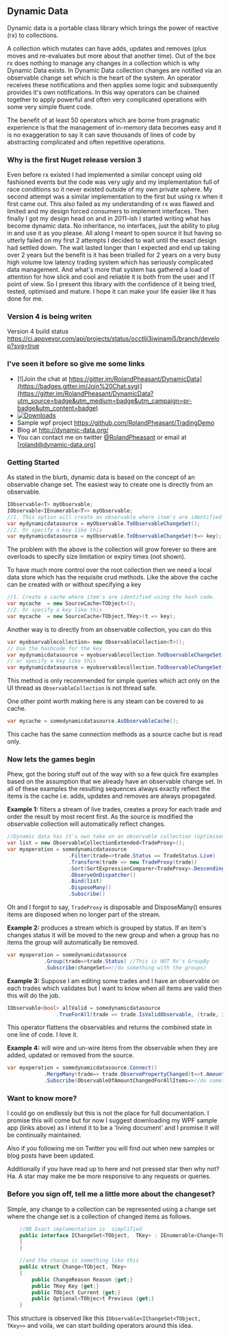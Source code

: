 ## Dynamic Data

Dynamic data is a portable class library which brings the power of reactive (rx) to collections.  

A collection which mutates can have adds, updates and removes (plus moves and re-evaluates but more about that another time). Out of the box rx does nothing to manage any changes in a collection which is why Dynamic Data exists.  In Dynamic Data collection changes are notified via an observable change set which is the heart of the system.  An operator receives these notifications and then applies some logic and subsequently provides it's own notifications. In this way operators can be chained together to apply powerful and often very complicated operations with some very simple fluent code.

The benefit of at least 50 operators which are borne from pragmatic experience is that the management of in-memory data becomes easy and it is no exaggeration to say it can save thousands of lines of code by abstracting complicated and often repetitive operations.

### Why is the first Nuget release version 3
Even before rx existed I had implemented a similar concept using old fashioned events but the code was very ugly and my implementation full of race conditions so it never existed outside of my own private sphere. My second attempt was a similar implementation to the first but using rx when it first came out. This also failed as my understanding of rx was flawed and limited and my design forced consumers to implement interfaces.  Then finally I got my design head on and in 2011-ish I started writing what has become dynamic data. No inheritance, no interfaces, just the ability to plug in and use it as you please.  All along I meant to open source it but having so utterly failed on my first 2 attempts I decided to wait until the exact design had settled down. The wait lasted longer than I expected and end up taking over 2 years but the benefit is it has been trialled for 2 years on a very busy high volume low latency trading system which has seriously complicated data management. And what's more that system has gathered a load of attention for how slick and cool and reliable it is both from the user and IT point of view. So I present this library with the confidence of it being tried, tested, optimised and mature. I hope it can make your life easier like it has done for me.

### Version 4 is being writen

Version 4 build status https://ci.appveyor.com/api/projects/status/occtlji3iwinami5/branch/develop?svg=true

### I've seen it before so give me some links

- [![Join the chat at https://gitter.im/RolandPheasant/DynamicData](https://badges.gitter.im/Join%20Chat.svg)](https://gitter.im/RolandPheasant/DynamicData?utm_source=badge&utm_medium=badge&utm_campaign=pr-badge&utm_content=badge)
- [![Downloads](https://img.shields.io/nuget/dt/DynamicData.svg)](http://www.nuget.org/packages/DynamicData/)	
- Sample wpf project https://github.com/RolandPheasant/TradingDemo
- Blog at  http://dynamic-data.org/
- You can contact me on twitter  [@RolandPheasant](https://twitter.com/RolandPheasant) or email at [roland@dynamic-data.org]

### Getting Started

As stated in the blurb, dynamic data is based on the concept of an observable change set.  The easiest way to create one is directly from an observable.
```csharp
IObservable<T> myObservable;
IObservable<IEnumerable<T>> myObservable;
//1. This option will create an observable where item's are identified using the hash code.
var mydynamicdatasource = myObservable.ToObservableChangeSet();
//2. Or specify a key like this
var mydynamicdatasource = myObservable.ToObservableChangeSet(t=> key);
```
The problem with the above is the collection will grow forever so there are overloads to specify size limitation or expiry times (not shown). 

To have much more control over the root collection then we need a local data store which has the requisite crud methods. Like the above the cache can be created with or without specifying a key
```csharp
//1. Create a cache where item's are identified using the hash code.
var mycache  = new SourceCache<TObject>();
//2. Or specify a key like this
var mycache  = new SourceCache<TObject,TKey>(t => key);
```
Another way is to directly from an observable collection, you can do this
```csharp
var myobservablecollection= new ObservableCollection<T>();
// Use the hashcode for the key
var mydynamicdatasource = myobservablecollection.ToObservableChangeSet();
// or specify a key like this
var mydynamicdatasource = myobservablecollection.ToObservableChangeSet(t => t.Key);
```
This method is only recommended for simple queries which act only on the UI thread as ```ObservableCollection``` is not thread safe.

One other point worth making here is any steam can be covered to as cache.
```csharp
var mycache = somedynamicdatasource.AsObservableCache();
```
This cache has the same connection methods as a source cache but is read only.

### Now lets the games begin

Phew, got the boring stuff out of the way with so a few quick fire examples based on the assumption that we already have an observable change set. In all of these examples the resulting sequences always exactly reflect the items is the cache i.e. adds, updates and removes are always propagated.

**Example 1:** filters a stream of live trades, creates a proxy for each trade and order the result by most recent first. As the source is modified the observable collection will automatically reflect changes.

```csharp
//Dynamic data has it's own take on an observable collection (optimised for populating f
var list = new ObservableCollectionExtended<TradeProxy>();
var myoperation = somedynamicdatasource
					.Filter(trade=>trade.Status == TradeStatus.Live) 
					.Transform(trade => new TradeProxy(trade))
					.Sort(SortExpressionComparer<TradeProxy>.Descending(t => t.Timestamp))
					.ObserveOnDispatcher()
					.Bind(list) 
					.DisposeMany()
					.Subscribe()
```
Oh and I forgot to say, ```TradeProxy``` is disposable and DisposeMany() ensures items are disposed when no longer part of the stream.

**Example 2:** produces a stream which is grouped by status. If an item's changes status it will be moved to the new group and when a group has no items the group will automatically be removed.
```csharp
var myoperation = somedynamicdatasource
            .Group(trade=>trade.Status) //This is NOT Rx's GroupBy 
			.Subscribe(changeSet=>//do something with the groups)
```
**Example 3:** Suppose I am editing some trades and I have an observable on each trades which validates but I want to know when all items are valid then this will do the job.
```csharp
IObservable<bool> allValid = somedynamicdatasource
                .TrueForAll(trade => trade.IsValidObservable, (trade, isvalid) => isvalid)
```
This operator flattens the observables and returns the combined state in one line of code. I love it.

**Example 4:**  will wire and un-wire items from the observable when they are added, updated or removed from the source.
```csharp
var myoperation = somedynamicdatasource.Connect() 
			.MergeMany(trade=> trade.ObservePropertyChanged(t=>t.Amount))
			.Subscribe(ObservableOfAmountChangedForAllItems=>//do something with IObservable<PropChangedArg>)
```
### Want to know more?
I could go on endlessly but this is not the place for full documentation.  I promise this will come but for now I suggest downloading my WPF sample app (links above)  as I intend it to be a 'living document' and I promise it will be continually maintained. 

Also if you following me on Twitter you will find out when new samples or blog posts have been updated.

Additionally if you have read up to here and not pressed star then why not? Ha. A star may make me be more responsive to any requests or queries.

### Before you sign off, tell me a little more about the changeset?

Simple, any change to a collection can be represented using a change set where the change set is a collection of changed items as follows.

```csharp
	//NB Exact implementation is  simplified 
	public interface IChangeSet<TObject,  TKey> : IEnumerable<Change<TObject, TKey>>
    {
    }

	//and the change is something like this
	public struct Change<TObject, TKey>
	{
		public ChangeReason Reason {get;}
		public TKey Key {get;}
		public TObject Current {get;}
		public Optional<TObjec>t Previous {get;}
	}
```
This structure is observed like this ```IObservable<IChangeSet<TObject,  TKey>>``` and voila, we can start building operators around this idea.
